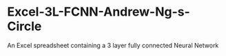 # Excel-3L-FCNN-Andrew-Ng-s-Circle
An Excel spreadsheet containing a 3 layer fully connected Neural Network
